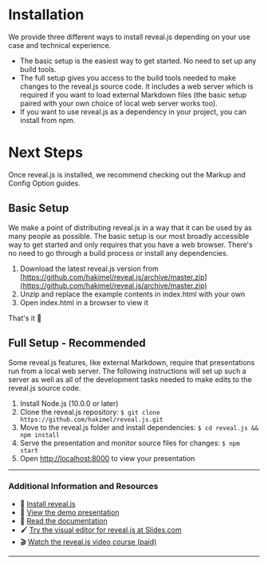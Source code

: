 # Installation

We provide three different ways to install reveal.js depending on your use case and technical experience.

- The basic setup is the easiest way to get started. No need to set up any build tools.
- The full setup gives you access to the build tools needed to make changes to the reveal.js source code. It includes a web server which is required if you want to load external Markdown files (the basic setup paired with your own choice of local web server works too).
- If you want to use reveal.js as a dependency in your project, you can install from npm.

# Next Steps

Once reveal.js is installed, we recommend checking out the Markup and Config Option guides.

## Basic Setup

We make a point of distributing reveal.js in a way that it can be used by as many people as possible. The basic setup is our most broadly accessible way to get started and only requires that you have a web browser. There's no need to go through a build process or install any dependencies.

1. Download the latest reveal.js version from [https://github.com/hakimel/reveal.js/archive/master.zip](https://github.com/hakimel/reveal.js/archive/master.zip)
2. Unzip and replace the example contents in index.html with your own
3. Open index.html in a browser to view it

That's it 🚀

## Full Setup - Recommended

Some reveal.js features, like external Markdown, require that presentations run from a local web server. The following instructions will set up such a server as well as all of the development tasks needed to make edits to the reveal.js source code.

1. Install Node.js (10.0.0 or later)
2. Clone the reveal.js repository: `$ git clone https://github.com/hakimel/reveal.js.git`
3. Move to the reveal.js folder and install dependencies: `$ cd reveal.js && npm install`
4. Serve the presentation and monitor source files for changes: `$ npm start`
5. Open [http://localhost:8000](http://localhost:8000) to view your presentation


---

### Additional Information and Resources
- 🚀 [Install reveal.js](https://revealjs.com/installation)
- 👀 [View the demo presentation](https://revealjs.com/demo)
- 📖 [Read the documentation](https://revealjs.com/markup/)
- 🖌 [Try the visual editor for reveal.js at Slides.com](https://slides.com/)
- 🎬 [Watch the reveal.js video course (paid)](https://revealjs.com/course)

--- 


